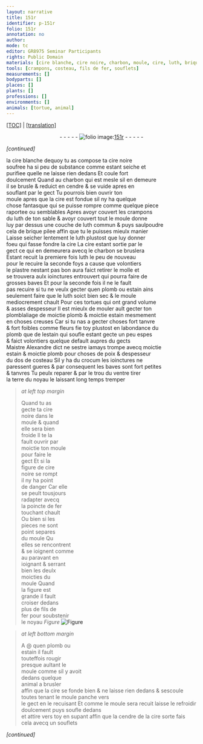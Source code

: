 ```yaml
---
layout: narrative
title: 151r
identifier: p-151r
folio: 151r
annotation: no
author:
mode: tc
editor: GR8975 Seminar Participants
rights: Public Domain
materials: [cire blanche, cire noire, charbon, moule, cire, luth, brique, plastre, molle, plomb, estain, crocum, fer]
tools: [crampons, costeau, fils de fer, souflets]
measurements: []
bodyparts: []
places: []
plants: []
professions: []
environments: []
animals: [tortue, animal]
---
```


<p><a href="{{ site.baseurl }}/diplomatic/">[TOC]</a> | <a href="{{ site.baseurl }}/texts/p-151r_tl/" target="_blank">[translation]</a></p><div class="folio" align="center">- - - - - <a href="http://gallica.bnf.fr/ark:/12148/btv1b10500001g/f307.image" target="_blank"><img src="https://cu-mkp.github.io/2017-workshop-edition/assets/photo-icon.png" alt="folio image: " style="display:inline-block; margin-bottom:-3px;"/>151r</a> - - - - - </div>  
 
*[continued]*
  
la <span class="m">cire blanche</span> dequoy tu as compose ta <span class="m">cire noire</span><br/> soufree ha si peu de substance co<span class="exp">mm</span>e estant seiche et<br/> purifiee quelle ne laisse rien dedans Et coule fort<br/> doulcem<span class="exp">ent</span> Quand au <span class="m">charbon</span> qui est mesle sil en demeure<br/> il se brusle & reduict en cendre & se vuide apres en<br/> souflant par le gect Tu pourrois bien ouvrir ton<br/> <span class="m">moule</span> apres que la <span class="m">cire</span> est fondue sil ny ha quelque<br/> chose fantasque qui se puisse rompre co<span class="exp">mm</span>e quelque piece<br/> raportee ou semblables Apres avoyr couvert les <span class="tl">crampons</span><br/> du <span class="m">luth</span> de ton sable & avoyr couvert tout le <span class="m">moule</span> donne<br/> luy par dessus une couche de <span class="m">luth</span> commun & puys saulpoudre<br/> cela de <span class="m">brique</span> pilee affin que tu le puisses mieulx manier<br/> Laisse seicher lentement le <span class="m">luth</span> plustost que luy donner<br/> foeu qui fasse fondre la <span class="m">cire</span> La <span class="m">cire</span> estant sortie par le<br/> gect ce qui en demeurera avecq le <span class="m">charbon</span> se bruslera<br/> Estant recuit la premiere fois luth le <span class="del">peu</span> de nouveau<br/> <span class="del">pour le recuire la seconde foys</span> a cause que volontiers<br/> le <span class="m">plastre</span> nestant pas bon aura faict retirer le <span class="m">molle</span> et<br/> se trouvera aulx ioinctures entrouvert qui pourra faire de<br/> grosses baves Et pour la seconde fois il ne le fault<br/> pas recuire si tu ne veulx gecter quen <span class="m">plomb</span> ou <span class="m">estain</span> ains<br/> seulement faire que le <span class="m">luth</span> soict bien sec & le <span class="m">moule</span><br/> mediocrem<span class="exp">ent</span> chault Pour ces <span class="al">tortue</span>s qui ont grand volume<br/> & asses despesseur Il est mieulx de <span class="del">mouler ault</span> gecter <span class="del">ton</span><br/> <span class="del">plomb</span>laliage de moictie <span class="m">plomb</span> & moictie <span class="m">estain</span> mesmem<span class="exp">ent</span><br/> en choses creuses Car si tu nas a gecter choses fort tanvre<br/> & fort foibles co<span class="exp">mm</span>e fleurs fie toy plustost en labondance du<br/> <span class="m">plomb</span> que de l<span class="m">estain</span> qui soufle estant gecte un peu espes<br/> & faict volontiers quelque default aupres du gects<br/> M<span class="exp">aistr</span>e <span class="pn">Alexandre</span> dict ne sestre iamays trompe avecq moictie<br/> <span class="m">estain</span> & moictie <span class="m">plomb</span> pour choses de poix & despesseur<br/> du dos de <span class="tl">costeau</span> Sil y ha du <span class="m">crocum</span> les ioinctures ne<br/> paressent gueres & par consequent les baves sont fort petites<br/> & tanvres Tu peulx reparer & par le trou du ventre tirer<br/> la terre du noyau le laissant long temps tremper
 
> *at left top margin*
> 
> 
>  Quand tu as<br/> gecte ta <span class="m">cire<br/> noire</span> dans le<br/> <span class="m">moule</span> & quand<br/> elle sera bien<br/> froide Il te <span class="del">la</span><br/> fault ouvrir par<br/> moictie ton <span class="m">moule</span><br/> pour faire le<br/> gect Et si la<br/> figure de <span class="m">cire<br/> noire</span> se rompt<br/> il ny ha point<br/> de danger Car elle<br/> se peult tousjours<br/> radapter avecq<br/> la poincte de <span class="m">fer</span><br/> <span class="del">touchant</span> chault<br/> Ou bien si les<br/> pieces ne sont<br/> point separes<br/> du <span class="m">moule</span> <span class="del">Qu</span><br/> elles se rencontrent<br/> & se ioignent co<span class="exp">mm</span>e<br/> au paravant en<br/> ioignant & serrant<br/> bien les deulx<br/> moicties du<br/> <span class="m">moule</span> Quand<br/> la figure est<br/> grande il fault<br/> croiser dedans<br/> plus de <span class="tl">fils de<br/> <span class="m">fer</span></span> pour soubstenir<br/> le noyau 
> *Figure*
> <a href="https://drive.google.com/open?id=0B9-oNrvWdlO5dEhadHEzVWlxejg" target="_blank"><img src="https://cu-mkp.github.io/GR8975-edition/assets/photo-icon.png" alt="Figure" style="display:inline-block; margin-bottom:-3px;"/></a>
 
 
> *at left bottom margin*
> 
> 
>  A @ quen <span class="m">plomb</span> ou<br/> <span class="m">estain</span> il fault<br/> touteffois rougir<br/> presque aultant le<br/> <span class="m">moule</span> co<span class="exp">mm</span>e sil y avoit<br/> dedans quelque<br/> <span class="al">animal</span> a brusler<br/> affin que la <span class="m">cire</span> se fonde bien & ne laisse rien dedans & sescoule toutes tena<span class="exp">n</span>t le <span class="m">moule</span> panche vers<br/> le gect en le recuisant Et co<span class="exp">mm</span>e le <span class="m">moule</span> sera recuit laisse le refroidir doulcem<span class="exp">ent</span> puys soufle dedans<br/> et attire vers toy en supant affin que la cendre de la <span class="m">cire</span> sorte fais cela avecq un <span class="tl">souflets</span>
 
*[continued]*
 
